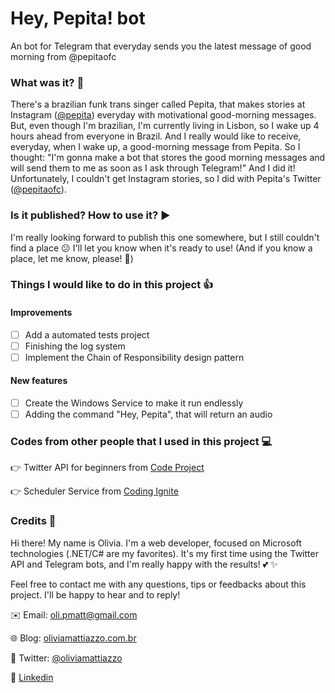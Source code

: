 # Hey, Pepita! bot
An bot for Telegram that everyday sends you the latest message of good morning from @pepitaofc

### What was it? :thought_balloon:
There's a brazilian funk trans singer called Pepita, that makes stories at Instagram ([@pepita](https://www.instagram.com/pepita/)) everyday with motivational good-morning messages.
But, even though I'm brazilian, I'm currently living in Lisbon, so I wake up 4 hours ahead from everyone in Brazil. And I really would like to receive, everyday, when I wake up, a good-morning message from Pepita.
So I thought: "I'm gonna make a bot that stores the good morning messages and will send them to me as soon as I ask through Telegram!"
And I did it! Unfortunately, I couldn't get Instagram stories, so I did with Pepita's Twitter ([@pepitaofc](https://twitter.com/pepitaofc)).

### Is it published? How to use it? :arrow_forward:
I'm really looking forward to publish this one somewhere, but I still couldn't find a place :confused: I'll let you know when it's ready to use!
(And if you know a place, let me know, please! :pray:)

### Things I would like to do in this project :+1:
#### Improvements
- [ ] Add a automated tests project
- [ ] Finishing the log system
- [ ] Implement the Chain of Responsibility design pattern

#### New features
- [ ] Create the Windows Service to make it run endlessly
- [ ] Adding the command "Hey, Pepita", that will return an audio

### Codes from other people that I used in this project :computer:
:point_right: Twitter API for beginners from [Code Project](https://www.codeproject.com/Tips/1076400/Twitter-API-for-beginners)

:point_right: Scheduler Service from [Coding Ignite](https://codinginfinite.com/creating-scheduler-task-seconds-minutes-hours-days/)

### Credits :raising_hand:
Hi there! My name is Olivia. I'm a web developer, focused on Microsoft technologies (.NET/C# are my favorites). It's my first time using the Twitter API and Telegram bots, and I'm really happy with the results! :two_hearts: :sparkles:

Feel free to contact me with any questions, tips or feedbacks about this project. I'll be happy to hear and to reply!

:envelope: Email: oli.pmatt@gmail.com

:globe_with_meridians: Blog: [oliviamattiazzo.com.br](http://oliviamattiazzo.com.br/)

:hatched_chick: Twitter: [@oliviamattiazzo](https://twitter.com/oliviamattiazzo)

:iphone: [Linkedin](https://www.linkedin.com/in/olivia-pachele-mattiazzo-433a8711b/)
